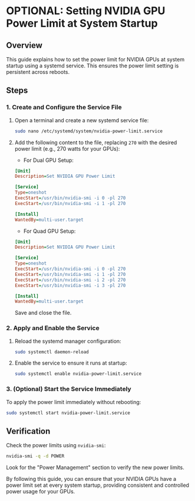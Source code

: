 # OPTIONAL: Setting NVIDIA GPU Power Limit at System Startup

## Overview

This guide explains how to set the power limit for NVIDIA GPUs at system startup using a systemd service. This ensures the power limit setting is persistent across reboots.

## Steps

### 1. Create and Configure the Service File

1. Open a terminal and create a new systemd service file:

    ```bash
    sudo nano /etc/systemd/system/nvidia-power-limit.service
    ```

2. Add the following content to the file, replacing `270` with the desired power limit (e.g., 270 watts for your GPUs):

    - For Dual GPU Setup:

    ```ini
    [Unit]
    Description=Set NVIDIA GPU Power Limit

    [Service]
    Type=oneshot
    ExecStart=/usr/bin/nvidia-smi -i 0 -pl 270
    ExecStart=/usr/bin/nvidia-smi -i 1 -pl 270

    [Install]
    WantedBy=multi-user.target
    ```

    - For Quad GPU Setup:

    ```ini
    [Unit]
    Description=Set NVIDIA GPU Power Limit

    [Service]
    Type=oneshot
    ExecStart=/usr/bin/nvidia-smi -i 0 -pl 270
    ExecStart=/usr/bin/nvidia-smi -i 1 -pl 270
    ExecStart=/usr/bin/nvidia-smi -i 2 -pl 270
    ExecStart=/usr/bin/nvidia-smi -i 3 -pl 270

    [Install]
    WantedBy=multi-user.target
    ```

    Save and close the file.

### 2. Apply and Enable the Service

1. Reload the systemd manager configuration:

    ```bash
    sudo systemctl daemon-reload
    ```

2. Enable the service to ensure it runs at startup:

    ```bash
    sudo systemctl enable nvidia-power-limit.service
    ```

### 3. (Optional) Start the Service Immediately

To apply the power limit immediately without rebooting:

```bash
sudo systemctl start nvidia-power-limit.service
```

## Verification

Check the power limits using `nvidia-smi`:

```bash
nvidia-smi -q -d POWER
```

Look for the "Power Management" section to verify the new power limits.

By following this guide, you can ensure that your NVIDIA GPUs have a power limit set at every system startup, providing consistent and controlled power usage for your GPUs.